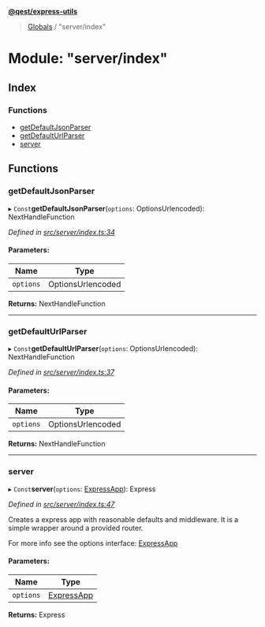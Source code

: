 **[@qest/express-utils](../README.md)**

> [Globals](../README.md) / "server/index"

# Module: "server/index"

## Index

### Functions

* [getDefaultJsonParser](_server_index_.md#getdefaultjsonparser)
* [getDefaultUrlParser](_server_index_.md#getdefaulturlparser)
* [server](_server_index_.md#server)

## Functions

### getDefaultJsonParser

▸ `Const`**getDefaultJsonParser**(`options`: OptionsUrlencoded): NextHandleFunction

*Defined in [src/server/index.ts:34](https://github.com/qest-cz/express-utils/blob/e9e3add/src/server/index.ts#L34)*

#### Parameters:

Name | Type |
------ | ------ |
`options` | OptionsUrlencoded |

**Returns:** NextHandleFunction

___

### getDefaultUrlParser

▸ `Const`**getDefaultUrlParser**(`options`: OptionsUrlencoded): NextHandleFunction

*Defined in [src/server/index.ts:37](https://github.com/qest-cz/express-utils/blob/e9e3add/src/server/index.ts#L37)*

#### Parameters:

Name | Type |
------ | ------ |
`options` | OptionsUrlencoded |

**Returns:** NextHandleFunction

___

### server

▸ `Const`**server**(`options`: [ExpressApp](../interfaces/_interfaces_.expressapp.md)): Express

*Defined in [src/server/index.ts:47](https://github.com/qest-cz/express-utils/blob/e9e3add/src/server/index.ts#L47)*

Creates a express app with reasonable defaults and middleware.
It is a simple wrapper around a provided router.

For more info see the options interface: [ExpressApp](../interfaces/_interfaces_.expressapp.md)

#### Parameters:

Name | Type |
------ | ------ |
`options` | [ExpressApp](../interfaces/_interfaces_.expressapp.md) |

**Returns:** Express
